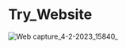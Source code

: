 # Try_Website
![Web capture_4-2-2023_15840_](https://user-images.githubusercontent.com/110368170/216754193-142a3763-937e-4cba-88bf-185e597cddc3.jpeg)


